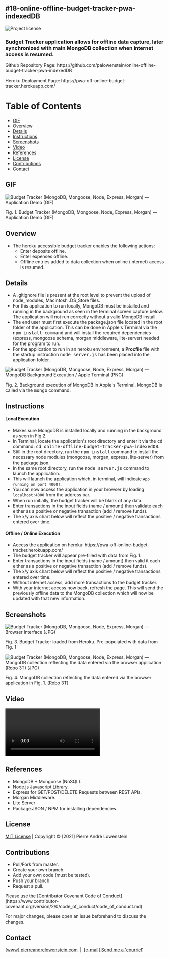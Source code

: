 ## #18-online-offline-budget-tracker-pwa-indexedDB
![Project license](https://img.shields.io/badge/license-MIT,https://choosealicense.com/licenses/mit/-brightgreen)

<h3>Budget Tracker application allows for offline data capture, later synchronized with main MongoDB collection when internet access is resumed.</h3>

<p>Github Repository Page: https://github.com/palowenstein/online-offline-budget-tracker-pwa-indexedDB</p>
<p>Heroku Deployment Page: https://pwa-off-online-budget-tracker.herokuapp.com/</p>

# Table of Contents
  * [GIF](#GIF)
  * [Overview](#Overview)
  * [Details](#Details)
  * [Instructions](#Instructions)
  * [Screenshots](#Screenshots)
  * [Video](#Video)
  * [References](#References)
  * [License](#License)
  * [Contributions](#Contributions)  
  * [Contact](#Contact)

## GIF
![Budget Tracker (MongoDB, Mongoose, Node, Express, Morgan) — Application Demo (GIF)](./demo_assets/18-1-online-offline-budget-tracker-pwa-indexedDB-application-demo.gif "Budget Tracker (MongoDB, Mongoose, Node, Express, Morgan) — Application Demo (GIF)")
<p>Fig. 1. Budget Tracker (MongoDB, Mongoose, Node, Express, Morgan) — Application Demo (GIF)</p>

## Overview
<ul>
<li>The heroku accessible budget tracker enables the following actions:
  <ul>
    <li>Enter deposits offline.</li>
    <li>Enter expenses offline.</li>
    <li>Offline entries added to data collection when online (internet) access is resumed.</li>
  </ul> 
</ul>

## Details
<ul>
<li>A .gitignore file is present at the root level to prevent the upload of node_modules, Macintosh .DS_Store files.</li>
<li>For this application to run locally, MongoDB must be installed and running in the background as seen in the terminal screen capture below. The application will not run correctly without a valid MongoDB install.</li>
<li>The end user must first execute the package.json file located in the root folder of the application. This can be done in Apple's Terminal via the <kbd>npm install command</kbd> and will install the required dependencies (express, mongoose schema, morgan middleware, lite-server) needed for the program to run.</li>
<li>For the application to run in an heroku environment, a <strong>Procfile</strong> file with the startup instruction <kbd>node server.js</kbd> has been placed into the application folder.</li>
</ul>

![Budget Tracker (MongoDB, Mongoose, Node, Express, Morgan) — MongoDB Background Execution / Apple Terminal (PNG)](./demo_assets/18-2-online-offline-budget-tracker-mongoDB-background-execution.png "Budget Tracker (MongoDB, Mongoose, Node, Express, Morgan) — MongoDB Background Execution / Apple Terminal (PNG)")
<p>Fig. 2. Background execution of MongoDB in Apple's Terminal. MongoDB is called via the <kbd>mongo</kbd> command.</p>

## Instructions
<h4>Local Execution</h4>
<ul>
<li>Makes sure MongoDB is installed locally and running in the background as seen in Fig.2.</li>
<li>In Terminal, locate the application's root directory and enter it via the <kbd>cd</kbd> command: <kbd>cd online-offline-budget-tracker-pwa-indexedDB</kbd>.
<li>Still in the root directory, run the <kbd>npm install</kbd> command to install the necessary node modules (mongoose, morgan, express, lite-server) from the package.json.</li>
<li>In the same root directory, run the <kbd>node server.js</kbd> command to launch the application.</li>
<li>This will launch the application which, in terminal, will indicate <code>App running on port 4000!</code>.
<li>You can now access the application in your browser by loading <code>localhost:4000</code> from the address bar.</li>
<li>When run initially, the budget tracker will be blank of any data.</li>
<li>Enter transactions in the input fields (name / amount) then validate each either as a positive or negative transaction (add / remove funds).</li>
<li>The x/y axis chart below will reflect the positive / negative transactions entered over time.</li>
</ul>

<h4>Offline / Online Execution</h4>
<ul>
<li>Access the application on heroku: https://pwa-off-online-budget-tracker.herokuapp.com/</li>
<li>The budget tracker will appear pre-filled with data from Fig. 1.</li>
<li>Enter transactions in the input fields (name / amount) then valid it each either as a positive or negative transaction (add / remove funds).</li>
<li>The x/y axis chart below will reflect the positive / negative transactions entered over time.</li>
<li>Without internet access, add more transactions to the budget tracker.</li>
<li>With your internet access now back, refresh the page. This will send the previously offline data to the MongoDB collection which will now be updated with that new information.</li>
</ul>

## Screenshots
![Budget Tracker (MongoDB, Mongoose, Node, Express, Morgan) — Browser Interface (JPG)](./demo_assets/18-3-online-offline-budget-tracker-pwa-indexedDB-browser-interface.jpg "Budget Tracker (MongoDB, Mongoose, Node, Express, Morgan) — Browser Interface (JPG)")
<p>Fig. 3. Budget Tracker loaded from Heroku. Pre-populated with data from Fig. 1</p>

![Budget Tracker (MongoDB, Mongoose, Node, Express, Morgan) — MongoDB collection reflecting the data entered via the browser application (Robo 3T) (JPG)](./demo_assets/18-4-online-offline-budget-tracker-pwa-indexedDB-mongodb-online-collection-robo3t.jpg "Budget Tracker (MongoDB, Mongoose, Node, Express, Morgan) — MongoDB collection reflecting the data entered via the browser application (Robo 3T) (JPG)")
<p>Fig. 4. MongoDB collection reflecting the data entered via the browser application in Fig. 1. (Robo 3T)</p>

## Video
![Budget Tracker (MongoDB, Mongoose, Node, Express, Morgan) — Application Demo (MP4)](./demo_assets/18-4-online-offline-budget-tracker-pwa-indexedDB-application-demo.mp4 "Budget Tracker (MongoDB, Mongoose, Node, Express, Morgan) — Application Demo (MP4)")
<br />

## References
<ul>
	<li>MongoDB + Mongoose (NoSQL).</li>
	<li>Node.js Javascript Library.</li>
	<li>Express for GET/POST/DELETE Requests between REST APIs.</li>
	<li>Morgan Middleware.</li>
  <li>Lite Server</li>
	<li>Package.JSON / NPM for installing dependencies.</li>
</ul>

## License
<p>
<a href="./MITlicense.txt">MIT License</a> | Copyright © [2021] Pierre André Lowenstein
</p>

## Contributions
<ul>
<li>Pull/Fork from master.</li>
<li>Create your own branch.</li>
<li>Add your own code (must be tested).</li>
<li>Push your branch.</li>
<li>Request a pull.</li>
</ul>

<p>Please use the [Contributor Covenant Code of Conduct](https://www.contributor-covenant.org/version/2/0/code_of_conduct/code_of_conduct.md)</p>
<p>For major changes, please open an issue beforehand to discuss the changes.</p>

## Contact
<p>
<a href="https://pierreandrelowenstein.com" title="[www] Pierre Andr&eacute; Lowenstein" target="_blank">[www] pierreandrelowenstein.com</a>
&nbsp;|&nbsp;
<a href="mailto:coder@pierreandrelowenstein.com" title="Courriel / E-Mail">[e-mail] Send me a 'courriel'</a>
</p>